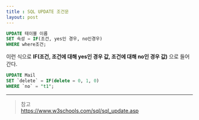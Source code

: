 ```yaml
---
title : SQL UPDATE 조건문
layout: post
---
```


```SQL
UPDATE 테이블 이름  
SET 속성 = IF(조건, yes인 경우, no인경우)
WHERE where조건;
```
이런 식으로 **IF(조건, 조건에 대해 yes인 경우 값, 조건에 대해 no인 경우 값)**
으로 들어간다.

```SQL
UPDATE Mail 
SET `delete` = IF(delete = 0, 1, 0) 
WHERE `no` = "t1";
``` 

---  

>참고  
><https://www.w3schools.com/sql/sql_update.asp>